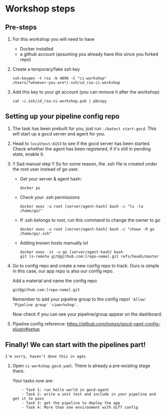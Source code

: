 # Workshop steps


## Pre-steps

1. For this workshop you will need to have 
    - Docker installed
    - a github account (assuming you already have this since you forked repo)

2. Create a temporary/fake ssh key 
    ```
    ssh-keygen -t rsa -b 4096 -C "ci-workshop"
    /Users/*whoever-you-are*/.ssh/id_rsa-ci-workshop
    ```
    
3. Add this key to your git account (you can remove it after the workshop)
    ```
    cat ~/.ssh/id_rsa-ci-workshop.pub | pbcopy
    ```
    
## Setting up your pipeline config repo

1. The task has been prebuilt for you, just run `./batect start-gocd`. This will
start up a gocd server and agent for you.

2. Head to `localhost:8153` to see if the gocd server has been started.
Check whether the agent has been registered, if it's still in pending state, enable it.

3. !! Sad manual step !! 
    So for some reason, the .ssh file is created under the root user instead of go user.
    
    - Get your server & agent hash:
        ```
        docker ps
        ```
    - Check your .ssh permissions
        ```
        docker exec -u root [server/agent-hash] bash -c "ls -la /home/go/"
        ```
    - If .ssh belongs to root, run this command to change the owner to go
    
        ```
        docker exec -u root [server/agent-hash] bash -c "chown -R go /home/go/.ssh"
        ```
    - Adding known hosts manually lol
        ```
        docker exec -it -u go [server/agent-hash] bash
        git ls-remote git@github.com:[repo-name].git refs/heads/master
        ```

4. Go to config repo and create a new config repo to track. Ours is simple in this case,
our app repo is also our config repo.

    Add a material and name the config repo

    ```
    git@github.com:[repo-name].git
    ```
    Remember to add your pipeline group to the config repo!
    `'Allow'` `'Pipeline group'` `'ciworkshop'`.
    
    Now check if you can see your pipeline/group appear on the dashboard.

6. Pipeline config reference: <https://github.com/tomzo/gocd-yaml-config-plugin#setup>

## Finally! We can start with the pipelines part! 
    I'm sorry, haven't done this in ages
    
1. Open `ci-workshop.gocd.yaml`. There is already a pre-existing stage there.

    Your tasks now are: 
    ```
        - Task 1: run hello world in gocd-agent
        - Task 2: write a unit test and include in your pipeline and get it to pass
        - Task 3: get the pipeline to deploy the app
        - Task 4: More than one environment with diff config
    ```